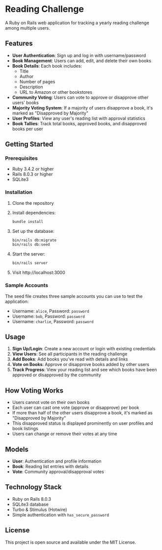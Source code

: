 # Reading Challenge

A Ruby on Rails web application for tracking a yearly reading challenge among multiple users.

## Features

- **User Authentication**: Sign up and log in with username/password
- **Book Management**: Users can add, edit, and delete their own books
- **Book Details**: Each book includes:
  - Title
  - Author
  - Number of pages
  - Description
  - URL to Amazon or other bookstores
- **Community Voting**: Users can vote to approve or disapprove other users' books
- **Majority Voting System**: If a majority of users disapprove a book, it's marked as "Disapproved by Majority"
- **User Profiles**: View any user's reading list with approval statistics
- **Book Tallies**: Track total books, approved books, and disapproved books per user

## Getting Started

### Prerequisites

- Ruby 3.4.2 or higher
- Rails 8.0.3 or higher
- SQLite3

### Installation

1. Clone the repository
2. Install dependencies:
   ```bash
   bundle install
   ```

3. Set up the database:
   ```bash
   bin/rails db:migrate
   bin/rails db:seed
   ```

4. Start the server:
   ```bash
   bin/rails server
   ```

5. Visit http://localhost:3000

### Sample Accounts

The seed file creates three sample accounts you can use to test the application:

- Username: `alice`, Password: `password`
- Username: `bob`, Password: `password`
- Username: `charlie`, Password: `password`

## Usage

1. **Sign Up/Login**: Create a new account or login with existing credentials
2. **View Users**: See all participants in the reading challenge
3. **Add Books**: Add books you've read with details and links
4. **Vote on Books**: Approve or disapprove books added by other users
5. **Track Progress**: View your reading list and see which books have been approved or disapproved by the community

## How Voting Works

- Users cannot vote on their own books
- Each user can cast one vote (approve or disapprove) per book
- If more than half of the other users disapprove a book, it's marked as "Disapproved by Majority"
- This disapproved status is displayed prominently on user profiles and book listings
- Users can change or remove their votes at any time

## Models

- **User**: Authentication and profile information
- **Book**: Reading list entries with details
- **Vote**: Community approval/disapproval votes

## Technology Stack

- Ruby on Rails 8.0.3
- SQLite3 database
- Turbo & Stimulus (Hotwire)
- Simple authentication with `has_secure_password`

## License

This project is open source and available under the MIT License.
